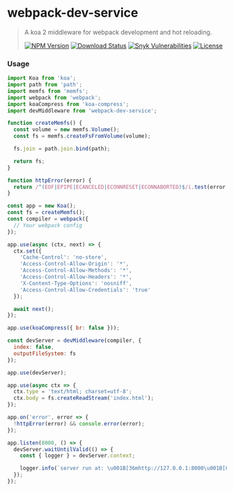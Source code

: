 # webpack-dev-service

<!-- prettier-ignore -->
> A koa 2 middleware for webpack development and hot reloading.
>
> [![NPM Version][npm-image]][npm-url]
> [![Download Status][download-image]][npm-url]
> [![Snyk Vulnerabilities][snyk-image]][snyk-url]
> [![License][license-image]][license-url]

### Usage

```js
import Koa from 'koa';
import path from 'path';
import memfs from 'memfs';
import webpack from 'webpack';
import koaCompress from 'koa-compress';
import devMiddleware from 'webpack-dev-service';

function createMemfs() {
  const volume = new memfs.Volume();
  const fs = memfs.createFsFromVolume(volume);

  fs.join = path.join.bind(path);

  return fs;
}

function httpError(error) {
  return /^(EOF|EPIPE|ECANCELED|ECONNRESET|ECONNABORTED)$/i.test(error.code);
}

const app = new Koa();
const fs = createMemfs();
const compiler = webpack({
  // Your webpack config
});

app.use(async (ctx, next) => {
  ctx.set({
    'Cache-Control': 'no-store',
    'Access-Control-Allow-Origin': '*',
    'Access-Control-Allow-Methods': '*',
    'Access-Control-Allow-Headers': '*',
    'X-Content-Type-Options': 'nosniff',
    'Access-Control-Allow-Credentials': 'true'
  });

  await next();
});

app.use(koaCompress({ br: false }));

const devServer = devMiddleware(compiler, {
  index: false,
  outputFileSystem: fs
});

app.use(devServer);

app.use(async ctx => {
  ctx.type = 'text/html; charset=utf-8';
  ctx.body = fs.createReadStream('index.html');
});

app.on('error', error => {
  !httpError(error) && console.error(error);
});

app.listen(8000, () => {
  devServer.waitUntilValid(() => {
    const { logger } = devServer.context;

    logger.info(`server run at: \u001B[36mhttp://127.0.0.1:8000\u001B[0m`);
  });
});
```

[npm-image]: https://img.shields.io/npm/v/webpack-dev-service?style=flat-square
[npm-url]: https://www.npmjs.org/package/webpack-dev-service
[download-image]: https://img.shields.io/npm/dm/webpack-dev-service?style=flat-square
[snyk-image]: https://img.shields.io/snyk/vulnerabilities/github/nuintun/webpack-dev-service?style=flat-square
[snyk-url]: https://snyk.io/test/github/nuintun/webpack-dev-service
[license-image]: https://img.shields.io/github/license/nuintun/webpack-dev-service?style=flat-square
[license-url]: https://github.com/nuintun/webpack-dev-service/blob/master/LICENSE
